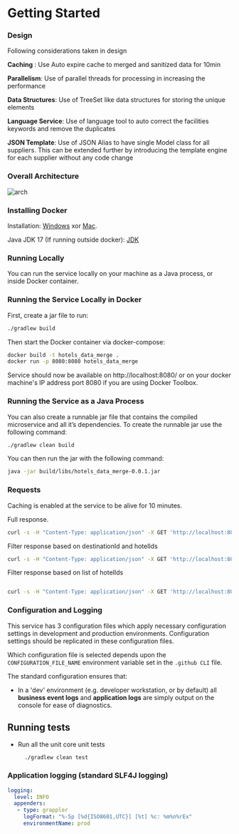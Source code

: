 # Getting Started

### Design

Following considerations taken in design 


<b>Caching</b> : Use Auto expire cache to merged and sanitized data for 10min

<b>Parallelism</b>: Use of parallel threads for processing in increasing the performance

<b>Data Structures</b>: Use of TreeSet like data structures for storing the unique elements

<b>Language Service</b>: Use of language tool to auto correct the facilities keywords and remove the duplicates

<b>JSON Template</b>: Use of JSON Alias to have single Model class for all suppliers. This can be extended further by introducing the template engine for each supplier without any code change 

### Overall Architecture
![arch](https://github.com/rajganna/hotels_catalogue/assets/92783921/a63cba8f-46b4-41eb-b1ea-99ff8aaa2f30)


### Installing Docker

Installation: [Windows](https://docs.docker.com/docker-for-windows/) xor [Mac](https://docs.docker.com/docker-for-mac/).

Java JDK 17 (If running outside docker): [JDK](https://docs.aws.amazon.com/corretto/latest/corretto-17-ug/downloads-list.html)

### Running Locally

You can run the service locally on your machine as a Java process, or inside Docker container.

### Running the Service Locally in Docker

First, create a jar file to run:

```bash
./gradlew build
```

Then start the Docker container via docker-compose:

```bash
docker build -t hotels_data_merge .   
docker run -p 8080:8080 hotels_data_merge 
```

Service should now be available on http://localhost:8080/ or on your docker machine's IP address port 8080 if you are using Docker Toolbox.

### Running the Service as a Java Process

You can also create a runnable jar file that contains the compiled microservice and all it’s dependencies. To create the runnable jar use the following command:

```bash
./gradlew clean build
```

You can then run the jar with the following command:

```bash
java -jar build/libs/hotels_data_merge-0.0.1.jar

```

### Requests

Caching is enabled at the service to be alive for 10 minutes.

Full response.
```bash
curl -s -H "Content-Type: application/json" -X GET 'http://localhost:8080/api/hotel/merge'

```

Filter response based on destinationId and hotelIds
```bash
curl -s -H "Content-Type: application/json" -X GET 'http://localhost:8080/api/hotel/merge?destinationId=5432&hotelIds=SjyX'

```

Filter response based on list of hotelIds
```bash

curl -s -H "Content-Type: application/json" -X GET 'http://localhost:8080/api/hotel/merge?destinationId=5432,123'

```


### Configuration and Logging

This service has 3 configuration files which apply necessary configuration settings in development and production environments. Configuration settings should be replicated in these configuration files.

Which configuration file is selected depends upon the `CONFIGURATION_FILE_NAME` environment variable set in the `.github CLI` file.

The standard configuration ensures that:

* In a 'dev' environment (e.g. developer workstation, or by default) all **business event logs** and **application logs** are simply output on the console for ease of diagnostics.

## Running tests
* Run all the unit core unit tests

        ./gradlew clean test


### Application logging (standard SLF4J logging)

```yaml
logging:
  level: INFO
  appenders:
   - type: grappler
     logFormat: "%-5p [%d{ISO8601,UTC}] [%t] %c: %m%n%rEx"
     environmentName: prod
